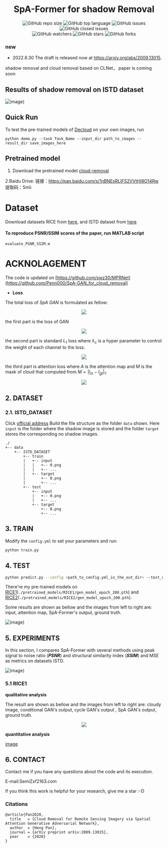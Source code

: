 <div align="center">
<h1>SpA-Former for shadow Removal</h1>
</div>

<div align="center">
<img alt="GitHub repo size" src="https://img.shields.io/github/repo-size/zhangbaijin/Spatial-Transformer-shadow-removal?color=green"> <img alt="GitHub top language" src="https://img.shields.io/github/languages/top/zhangbaijin/Spatial-Transformer-shadow-removal">  <img alt="GitHub issues" src="https://img.shields.io/github/issues/zhangbaijin/Spatial-Transformer-shadow-removal"> <img alt="GitHub closed issues" src="https://img.shields.io/github/issues-closed/Penn000/SpA-GAN_for_cloud_removal?color=red">
</div>
<div align="center">
<img alt="GitHub watchers" src="https://img.shields.io/github/watchers/zhangbaijin/Spatial-Transformer-shadow-removal?style=social"> <img alt="GitHub stars" src="https://img.shields.io/github/stars/zhangbaijin/Spatial-Transformer-shadow-removal"> <img alt="GitHub forks" src="https://img.shields.io/github/forks/zhangbaijin/Spatial-Transformer-shadow-removal?style=social">
</div>


### new

- 2022.6.30  The draft is released now at https://arxiv.org/abs/2009.13015.

shadow removal and cloud removal based on CLNet， paper is coming soon
## Results of shadow removal on ISTD dataset

![image](https://github.com/zhangbaijin/Spatial-Transformer-shadow-removal/blob/main/106-2.png))

## Quick Run

To test the pre-trained models of [Decloud](https://drive.google.com/drive/folders/1hJQVQopWMD0WazeQzZC2eDbtirXkGILO?usp=sharing) on your own images, run 
```
python demo.py --task Task_Name --input_dir path_to_images --result_dir save_images_here
```

## Pretrained model


1. Download the pretrained model [cloud-removal](https://drive.google.com/drive/folders/1hJQVQopWMD0WazeQzZC2eDbtirXkGILO?usp=sharing)

2.Baidu Drive: 链接：https://pan.baidu.com/s/1nBNEsRLIFS2VVtHl8O14Rw 提取码：5mli

# Dataset 
Download datasets RICE from [here](https://github.com/BUPTLdy/RICE_DATASET), and ISTD dataset from [here](https://github.com/nhchiu/Shadow-Removal-ISTD)

#### To reproduce PSNR/SSIM scores of the paper, run MATLAB script
```
evaluate_PSNR_SSIM.m
```
# ACKNOLAGEMENT
The code is updated on [https://github.com/swz30/MPRNet](https://github.com/Penn000/SpA-GAN_for_cloud_removal)

- **Loss**

The total loss of *SpA GAN* is formulated as fellow:

<div align="center"><img src="./readme_images/loss_spagan.png"></div>

the first part is the loss of GAN

<div align="center"><img src="./readme_images/loss_cgan.png"></div>

the second part is standard $L_1$ loss where $\lambda_c$ is a hyper parameter to control the weight of each channel to the loss.

<div align="center"><img src="./readme_images/loss_l1.png"></div>

the third part is attention loss where $A$ is the attention map and $M$ is the mask of cloud that computed from $M=|I_{in}-I_{gt}|_1$.

<div align="center"><img src="./readme_images/loss_att.png"></div>

## 2. DATASET

### 2.1. ISTD_DATASET

Click [official address]([here](https://github.com/nhchiu/Shadow-Removal-ISTD)) Build the file structure as the folder `data` shown. Here `input` is the folder where the shadow image is stored and the folder `target` stores the corresponding no shadow images.

```
./
+-- data
    +--	ISTD_DATASET
        +-- train
        |   +-- input
        |   |   +-- 0.png
        |   |   +-- ...
        |   +-- target
        |       +-- 0.png
        |       +-- ...
        +-- test
            +-- input
            |   +-- 0.png
            |   +-- ...
            +-- target
                +-- 0.png
                +-- ...
```

## 3. TRAIN

Modify the `config.yml` to set your parameters and run:

```bash
python train.py
```

## 4. TEST

```bash
python predict.py --config <path_to_config.yml_in_the_out_dir> --test_dir <path_to_a_directory_stored_test_data> --out_dir <path_to_an_output_directory> --pretrained <path_to_a_pretrained_model> --cuda
```

There're my pre-trained models on [RICE1](./pretrained_models/RICE1/)(`./pretrained_models/RICE1/gen_model_epoch_200.pth`) and [RICE2]((./pretrained_models/RICE1/))(`./pretrained_models/RICE2/gen_model_epoch_200.pth`).

Some results are shown as bellow and the images from left to right are: input, attention map, SpA-Former's output, ground truth.

![image](https://github.com/zhangbaijin/Spatial-Transformer-shadow-removal/blob/main/106-2.png))

## 5. EXPERIMENTS

In this section, I compares SpA-Former with several methods using peak signal to noise ratio (***PSNR***) and structural similarity index (***SSIM***)  and MSE as metrics on datasets ISTD.

![image](https://github.com/zhangbaijin/Spatial-Transformer-shadow-removal/blob/main/compare.png))

### 5.1 RICE1

**qualitative analysis**

The result are shown as bellow and the images from left to right are: cloudy image, conditional GAN's output, cycle GAN's output , SpA GAN's output, ground truth.

<div align="center"><img src="./readme_images/rice1_result.png"></div>

**quantitative analysis**

[image]()

## 6. CONTACT

Contact me if you have any questions about the code and its execution.

E-mail:SemiZxf2163.com

If you think this work is helpful for your research, give me a star :-D

### Citations

```
@article{Pan2020,
  title   = {Cloud Removal for Remote Sensing Imagery via Spatial Attention Generative Adversarial Network},
  author  = {Heng Pan},
  journal = {arXiv preprint arXiv:2009.13015},
  year    = {2020}
}
```




